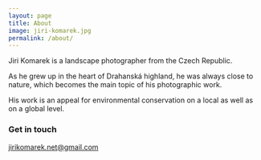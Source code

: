 ```yaml
---
layout: page
title: About
image: jiri-komarek.jpg
permalink: /about/
---
```


Jiri Komarek is a landscape photographer from the Czech Republic.

As he grew up in the heart of Drahanská highland, he was always close to nature, which becomes the main topic of his photographic work.

His work is an appeal for environmental conservation on a local as well as on a global level.

### Get in touch
[jirikomarek.net@gmail.com](mailto:jirikomarek.net@gmail.com)
